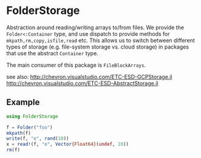 # FolderStorage

Abstraction around reading/writing arrays to/from files.  We provide the
`Folder<:Container` type, and use dispatch to provide methods for
`mkpath,rm,copy,isfile,read` etc.  This allows us to switch between different
types of storage (e.g. file-system storage vs. cloud storage) in packages that
use the abstract `Container` type.

The main consumer of this package is `FileBlockArrays`.

see also:
http://chevron.visualstudio.com/ETC-ESD-GCPStorage.jl
http://chevron.visualstudio.com/ETC-ESD-AbstractStorage.jl

## Example
```julia
using FolderStorage

f = Folder("foo")
mkpath(f)
write(f, "o", rand(10))
x = read!(f, "o", Vector{Float64}(undef, 10))
rm(f)
```
